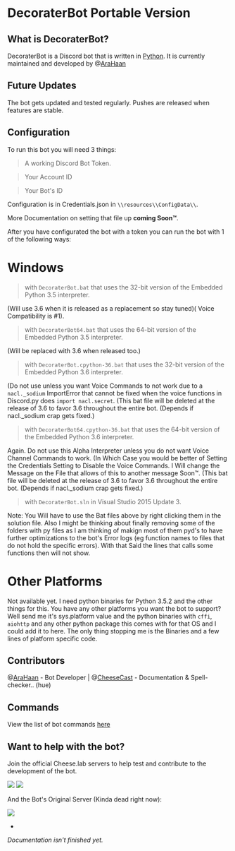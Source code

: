 # DecoraterBot Portable Version



## What is DecoraterBot?

DecoraterBot is a Discord bot that is written in [Python](https://www.python.org/). It is currently maintained and developed by @[AraHaan](https://github.com/AraHaan)

## Future Updates

The bot gets updated and tested regularly. Pushes are released when features are stable.

## Configuration

To run this bot you will need 3 things:

> A working Discord Bot Token. 

> Your Account ID

> Your Bot's ID

Configuration is in Credentials.json in ``\\resources\\ConfigData\\``.

More Documentation on setting that file up **coming Soon™**.

After you have configurated the bot with a token you can run the bot with 1 of the following ways:

# Windows

> with ``DecoraterBot.bat`` that uses the 32-bit version of the Embedded Python 3.5 interpreter.

(Will use 3.6 when it is released as a replacement so stay tuned)( Voice Compatibility is #1).
> with ``DecoraterBot64.bat`` that uses the 64-bit version of the Embedded Python 3.5 interpreter.

(Will be replaced with 3.6 when released too.)
> with ``DecoraterBot.cpython-36.bat`` that uses the 32-bit version of the Embedded Python 3.6 interpreter. 

(Do not use unless you want Voice Commands to not work due to a ``nacl._sodium`` ImportError that cannot be fixed when the voice functions in Discord.py does ``import nacl.secret``. (This bat file will be deleted at the release of 3.6 to favor 3.6 throughout the entire bot. (Depends if nacl._sodium crap gets fixed.)

> with ``DecoraterBot64.cpython-36.bat`` that uses the 64-bit version of the Embedded Python 3.6 interpreter.

Again. Do not use this Alpha Interpreter unless you do not want Voice Channel Commands to work. (In Which Case you would be better of Setting the Credentials Setting to Disable the Voice Commands. I Will change the Message on the File that allows of this to another message Soon™. (This bat file will be deleted at the release of 3.6 to favor 3.6 throughout the entire bot. (Depends if nacl._sodium crap gets fixed.)

> with ``DecoraterBot.sln`` in Visual Studio 2015 Update 3.

Note: You Will have to use the Bat files above by right clicking them in the solution file.
Also I might be thinking about finally removing some of the folders with py files as I am thinking of makign most of them pyd's to have further optimizations to the bot's Error logs (eg function names to files that do not hold the specific errors). With that Said the lines that calls some functions then will not show.

# Other Platforms

Not available yet. I need python binaries for Python 3.5.2 and the other things for this.
You have any other platforms you want the bot to support? Well send me it's sys.platform value and the python binaries with ``cffi``, ``aiohttp`` and any other python package this comes with for that OS and I could add it to here. The only thing stopping me is the Binaries and a few lines of platform specific code.

## Contributors

@[AraHaan](https://github.com/AraHaan) - Bot Developer |
@[CheeseCast](https://github.com/CheeseCast) - Documentation & Spell-checker.. (hue)

## Commands

View the list of bot commands [here](https://github.com/Cheeselab/DecoraterBot/blob/Async-Portable/Commands.MD)

## Want to help with the bot? 

Join the official Cheese.lab servers to help test and contribute to the development of the bot.

[![](https://discordapp.com/api/servers/71324306319093760/widget.png?style=banner2)](https://discord.gg/lab) 
[![](https://discordapp.com/api/servers/200406284288131072/widget.png?style=banner2)](https://discord.gg/m9GDqER)

And the Bot's Original Server (Kinda dead right now):

[![](https://discordapp.com/api/servers/121816417937915904/widget.png?style=banner2)](https://discord.gg/kSYStUq)

-

*Documentation isn't finished yet.*


